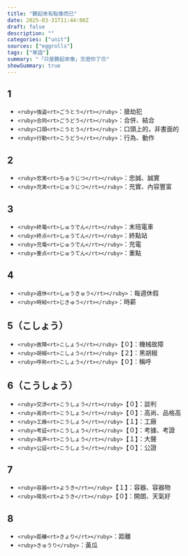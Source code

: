 ```yaml
---
title: "聽起來有點像而已"
date: 2025-03-31T11:44:08Z
draft: false
description: ""
categories: ["unit"]
sources: ["eggrolls"]
tags: ["単語"]
summary: "「只是聽起來像」怎麼你了😠"
showSummary: true
---
```


## 1

- `<ruby>強盗<rt>ごうとう</rt></ruby>`：搶劫犯
- `<ruby>合同<rt>ごうどう</rt></ruby>`：合併、結合
- `<ruby>口頭<rt>こうとう</rt></ruby>`：口頭上的，非書面的
- `<ruby>行動<rt>こうどう</rt></ruby>`：行為、動作

## 2

- `<ruby>忠実<rt>ちゅうじつ</rt></ruby>`：忠誠、誠實
- `<ruby>充実<rt>じゅうじつ</rt></ruby>`：充實、內容豐富

## 3

- `<ruby>終電<rt>しゅうでん</rt></ruby>`：末班電車
- `<ruby>終点<rt>しゅうてん</rt></ruby>`：終點站
- `<ruby>充電<rt>じゅうでん</rt></ruby>`：充電
- `<ruby>重点<rt>じゅうてん</rt></ruby>`：重點

## 4

- `<ruby>週休<rt>しゅうきゅう</rt></ruby>`：每週休假
- `<ruby>時給<rt>じきゅう</rt></ruby>`：時薪

## 5（こしょう）

- `<ruby>故障<rt>こしょう</rt></ruby>`【０】：機械故障
- `<ruby>胡椒<rt>こしょう</rt></ruby>`【２】：黑胡椒
- `<ruby>呼称<rt>こしょう</rt></ruby>`【０】：稱呼

## 6（こうしょう）

- `<ruby>交渉<rt>こうしょう</rt></ruby>`【０】：談判
- `<ruby>高尚<rt>こうしょう</rt></ruby>`【０】：高尚、品格高
- `<ruby>工廠<rt>こうしょう</rt></ruby>`【１】：工廠
- `<ruby>考証<rt>こうしょう</rt></ruby>`【０】：考據、考證
- `<ruby>高声<rt>こうしょう</rt></ruby>`【１】：大聲
- `<ruby>公証<rt>こうしょう</rt></ruby>`【０】：公證

## 7

- `<ruby>容器<rt>ようき</rt></ruby>`【１】：容器、容器物 
- `<ruby>陽気<rt>ようき</rt></ruby>`【０】：開朗、天氣好

## 8

- `<ruby>距離<rt>きょり</rt></ruby>`：距離
- `<ruby>きゅうり</ruby>`：黃瓜